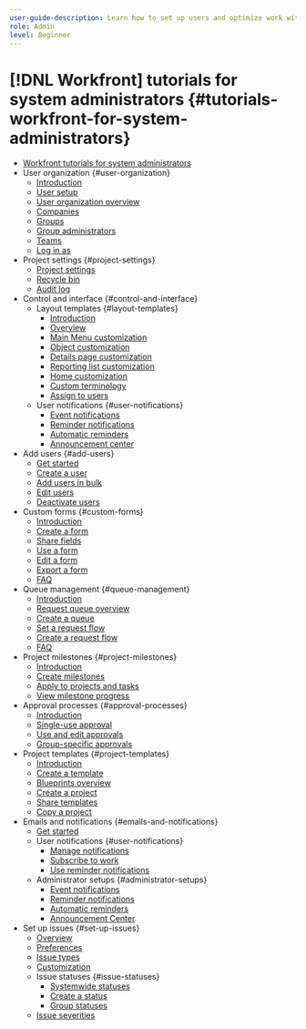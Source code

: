 ```yaml
---
user-guide-description: Learn how to set up users and optimize work with system settings in [!DNL Adobe Workfront].
role: Admin
level: Beginner
---
```

# [!DNL Workfront] tutorials for system administrators {#tutorials-workfront-for-system-administrators}

+ [Workfront tutorials for system administrators](home.md)
+ User organization {#user-organization}
  + [Introduction](/help/administrator-fundamentals-program/user-organization/system-administrator-fundamentals-course-introduction.md)
  + [User setup](/help/administrator-fundamentals-program/user-organization/user-setup.md)
  + [User organization overview](/help/administrator-fundamentals-program/user-organization/user-organization-introduction.md)
  + [Companies](/help/administrator-fundamentals-program/user-organization/user-organization-companies.md)
  + [Groups](/help/administrator-fundamentals-program/user-organization/user-organization-groups.md)
  + [Group administrators](/help/administrator-fundamentals-program/user-organization/introduction-to-group-administators.md)
  + [Teams](/help/administrator-fundamentals-program/user-organization/user-organization-teams.md)
  + [Log in as](/help/administrator-fundamentals-program/user-organization/log-in-as.md)
+ Project settings {#project-settings}
  + [Project settings](/help/administrator-fundamentals-program/project-setup/project-setup.md)
  + [Recycle bin](/help/administrator-fundamentals-program/project-setup/recycle-bin.md)
  + [Audit log](/help/administrator-fundamentals-program/project-setup/system-audit-log.md)
+ Control and interface {#control-and-interface}
  + Layout templates {#layout-templates}
    + [Introduction](/help/administrator-fundamentals-program/control-and-interface/what-are-layout-templates.md)
    + [Overview](/help/administrator-fundamentals-program/control-and-interface/find-layout-templates.md)
    + [Main Menu customization](/help/administrator-fundamentals-program/control-and-interface/customize-the-main-menu-with-layout-templates.md)
    + [Object customization](/help/administrator-fundamentals-program/control-and-interface/customize-object-areas-with-a-layout-template.md)
    + [Details page customization](/help/administrator-fundamentals-program/control-and-interface/customize-project-details-with-layout-templates.md)
    + [Reporting list customization](/help/administrator-fundamentals-program/control-and-interface/customize-reporting-lists-with-layout-templates.md)
    + [Home customization](/help/administrator-fundamentals-program/control-and-interface/customize-workfront-home-with-layout-templates.md)
    + [Custom terminology](/help/administrator-fundamentals-program/control-and-interface/customize-workfront-terminology.md)
    + [Assign to users](/help/administrator-fundamentals-program/control-and-interface/assign-and-manage-access-to-layout-templates.md)
  + User notifications {#user-notifications}
    + [Event notifications](/help/administrator-fundamentals-program/control-and-interface/set-up-event-notifications.md)
    + [Reminder notifications](/help/administrator-fundamentals-program/control-and-interface/create-reminder-notifications.md)
    + [Automatic reminders](/help/administrator-fundamentals-program/control-and-interface/set-up-automatic-reminders.md)
    + [Announcement center](/help/administrator-fundamentals-program/control-and-interface/use-the-announcement-center.md)
+ Add users {#add-users}
  + [Get started](/help/administrator-fundamentals-program/add-users-to-workfront/getting-started-with-adding-users-to-workfront.md)
  + [Create a user](/help/administrator-fundamentals-program/add-users-to-workfront/create-an-individual-user.md)
  + [Add users in bulk](/help/administrator-fundamentals-program/add-users-to-workfront/add-users-in-bulk.md)
  + [Edit users](/help/administrator-fundamentals-program/add-users-to-workfront/edit-user-information.md)
  + [Deactivate users](/help/administrator-fundamentals-program/add-users-to-workfront/deactivate-or-delete-user.md)
+ Custom forms {#custom-forms}
  + [Introduction](/help/administrator-fundamentals-program/custom-forms/custom-forms-course-introduction.md)
  + [Create a form](/help/administrator-fundamentals-program/custom-forms/custom-forms-creating-and-sharing-a-custom-form.md)
  + [Share fields](/help/administrator-fundamentals-program/custom-forms/share-custom-fields.md)
  + [Use a form](/help/administrator-fundamentals-program/custom-forms/custom-forms-using-a-custom-form.md)
  + [Edit a form](/help/administrator-fundamentals-program/custom-forms/custom-forms-edit-a-custom-form.md)
  + [Export a form](/help/administrator-fundamentals-program/custom-forms/export-a-custom-form-as-a-pdf.md)
  + [FAQ](/help/administrator-fundamentals-program/custom-forms/custom-forms-faq.md)
+ Queue management {#queue-management}
  + [Introduction](/help/administrator-fundamentals-program/queue-management/queue-management-course-introduction.md)
  + [Request queue overview](/help/administrator-fundamentals-program/queue-management/introduction-to-request-queues.md)
  + [Create a queue](/help/administrator-fundamentals-program/queue-management/queue-creation.md)
  + [Set a request flow](/help/administrator-fundamentals-program/queue-management/setting-request-flow.md)
  + [Create a request flow](/help/administrator-fundamentals-program/queue-management/how-to-create-a-request-flow.md)
  + [FAQ](/help/administrator-fundamentals-program/queue-management/request-queue-faq.md)
+ Project milestones {#project-milestones}
  + [Introduction](/help/administrator-fundamentals-program/milestones/milestons-course-introduction.md)
  + [Create milestones](/help/administrator-fundamentals-program/milestones/creating-milestones.md)
  + [Apply to projects and tasks](/help/administrator-fundamentals-program/milestones/applying-milestones.md)
  + [View milestone progress](/help/administrator-fundamentals-program/milestones/viewing-milestones.md)
+ Approval processes {#approval-processes}
  + [Introduction](/help/administrator-fundamentals-program/approval-processes/approval-processes-course-inroduction.md)
  + [Single-use approval](/help/administrator-fundamentals-program/approval-processes/creating-a-single-use-approval-process.md)
  + [Use and edit approvals](/help/administrator-fundamentals-program/approval-processes/how-to-attach-and-edit-existing-approval-processes.md)
  + [Group-specific approvals](/help/administrator-fundamentals-program/approval-processes/group-specific-approval-processes.md)
+ Project templates {#project-templates}
  + [Introduction](/help/administrator-fundamentals-program/project-templates/project-templates-course-introduction.md)
  + [Create a template](/help/administrator-fundamentals-program/project-templates/creating-a-template.md)
  + [Blueprints overview](/help/administrator-fundamentals-program/project-templates/create-a-template-with-blueprints.md)
  + [Create a project](/help/administrator-fundamentals-program/project-templates/create-a-project-directly-from-a-template.md)
  + [Share templates](/help/administrator-fundamentals-program/project-templates/sharing-a-template.md)
  + [Copy a project](/help/administrator-fundamentals-program/project-templates/copy-an-existing-project.md)
+ Emails and notifications {#emails-and-notifications}
  + [Get started](/help/administrator-fundamentals-program/email-and-in-app-notifications/get-started-user-notification-management.md)
  + User notifications {#user-notifications}
    + [Manage notifications](/help/administrator-fundamentals-program/email-and-in-app-notifications/user-manage-user-event-notifications.md)
    + [Subscribe to work](/help/administrator-fundamentals-program/email-and-in-app-notifications/user-subscribe-to-work-items.md)
    + [Use reminder notifications](/help/administrator-fundamentals-program/email-and-in-app-notifications/user-attach-reminder-notifications.md)
  + Administrator setups {#administrator-setups}
    + [Event notifications](/help/administrator-fundamentals-program/email-and-in-app-notifications/admin-set-up-event-notifications.md)
    + [Reminder notifications](/help/administrator-fundamentals-program/email-and-in-app-notifications/admin-create-reminder-notifications.md)
    + [Automatic reminders](/help/administrator-fundamentals-program/email-and-in-app-notifications/admin-set-up-automatic-reminders.md)
    + [Announcement Center](/help/administrator-fundamentals-program/email-and-in-app-notifications/admin-use-the-announcement-center.md)
+ Set up issues {#set-up-issues}
  + [Overview](/help/administrator-fundamentals-program/setting-up-issues/issue-overview.md)
  + [Preferences](/help/administrator-fundamentals-program/setting-up-issues/issue-preferences.md)
  + [Issue types](/help/administrator-fundamentals-program/setting-up-issues/default-issue-types.md)
  + [Customization](/help/administrator-fundamentals-program/setting-up-issues/customize-issue-types-and-terminology.md)
  + Issue statuses {#issue-statuses}
    + [Systemwide statuses](/help/administrator-fundamentals-program/setting-up-issues/create-systemwide-issue-status.md)
    + [Create a status](/help/administrator-fundamentals-program/setting-up-issues/create-an-issue-status.md)
    + [Group statuses](/help/administrator-fundamentals-program/setting-up-issues/issue-status-and-group-administrators.md)
  + [Issue severities](/help/administrator-fundamentals-program/setting-up-issues/manage-issue-severities.md)
